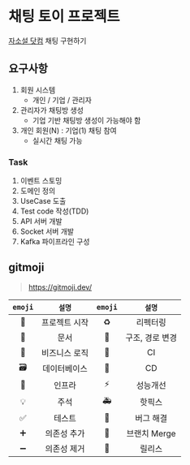 # 채팅 토이 프로젝트

[자소설 닷컴](https://jasoseol.com/) 채팅 구현하기

## 요구사항

1. 회원 시스템
   - 개인 / 기업 / 관리자 
2. 관리자가 채팅방 생성
   - 기업 기반 채팅방 생성이 가능해야 함
3. 개인 회원(N) : 기업(1) 채팅 참여 
   - 실시간 채팅 가능

### Task

1. 이벤트 스토밍
2. 도메인 정의
3. UseCase 도출
4. Test code 작성(TDD)
5. API 서버 개발
6. Socket 서버 개발
7. Kafka 파이프라인 구성



## gitmoji

> https://gitmoji.dev/

| `emoji` | `설명` | `emoji` | `설명` |
|:-------:|:------:|:-------:|:------:|
|   🎉    | 프로젝트 시작 | ♻️ | 리펙터링 |
|   📝    | 문서 | 🚚 | 구조, 경로 변경 |
|   👔    | 비즈니스 로직 | 👷️ | CI | 
|   🗃️    | 데이터베이스 | 🚀️️ | CD | 
|   🧱️    | 인프라 | ⚡️️ | 성능개선 | 
|   💡️    | 주석 | 🚑️ | 핫픽스 | 
|   ✅    | 테스트 | 🐛 | 버그 해결 | 
|   ➕️    | 의존성 추가 | 🔀 | 브랜치 Merge | 
|   ➖️    | 의존성 제거 | 🔖 | 릴리스 |
